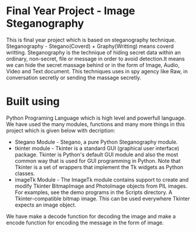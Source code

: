 # Final Year Project - Image Steganography
This is final year project which is based on steganography technique. Steganography -  Stegano(Coverd) + Graphy(Writting) means coverd writting.
Steganography is the technique of hiding secret data within an ordinary, non-secret, file or message in order to avoid detection.It means we can hide the secret massage behind or in the form of Image, Audio, Video and Text document.
This techniques uses in spy agency like Raw, in conversation secretly or sending the massage secretly.

# Built using 
Python Programing Language which is high level and powerfull language.
We have used the many modules, functions and many more things in this project which is given below with decription:
* Stegano Module - Stegano, a pure Python Steganography module.
* tkinter module - Tkinter is a standard GUI (graphical user interface) package. Tkinter is Python's default GUI module and also the most common way that is used for GUI programming in Python. Note that Tkinter is a set of wrappers that implement the Tk widgets as Python classes.
* imageTk Module - The ImageTk module contains support to create and modify Tkinter BitmapImage and PhotoImage objects from PIL images. For examples, see the demo programs in the Scripts directory. A Tkinter-compatible bitmap image. This can be used everywhere Tkinter expects an image object.

We have make a decode function for decoding the image and make a encode function for encoding the message in the form of image.
